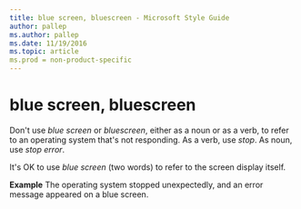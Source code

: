 ```yaml
---
title: blue screen, bluescreen - Microsoft Style Guide
author: pallep
ms.author: pallep
ms.date: 11/19/2016
ms.topic: article
ms.prod = non-product-specific
---
```


# blue screen, bluescreen

Don't use *blue screen* or *bluescreen*, either as a noun or as a verb, to refer to an operating system that's not responding. As a verb, use *stop*. As noun, use *stop error*.

It's OK to use *blue screen* (two words) to refer to the screen display itself.

**Example** The operating system stopped unexpectedly, and an error message appeared on a blue screen.
